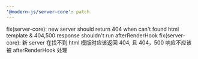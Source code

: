 ```yaml
---
'@modern-js/server-core': patch
---
```


fix(server-core): new server should return 404 when can't found html template & 404,500 response shouldn't run afterRenderHook
fix(server-core): 新 server 在找不到 html 模版时应该返回 404, 且 404，500 响应不应该被 afterRenderHook 处理
